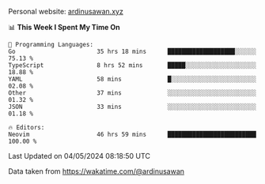 Personal website: [ardinusawan.xyz](https://ardinusawan.xyz)

<!--START_SECTION:waka-->
📊 **This Week I Spent My Time On** 

```text
💬 Programming Languages: 
Go                       35 hrs 18 mins      ███████████████████░░░░░░   75.13 % 
TypeScript               8 hrs 52 mins       █████░░░░░░░░░░░░░░░░░░░░   18.88 % 
YAML                     58 mins             █░░░░░░░░░░░░░░░░░░░░░░░░   02.08 % 
Other                    37 mins             ░░░░░░░░░░░░░░░░░░░░░░░░░   01.32 % 
JSON                     33 mins             ░░░░░░░░░░░░░░░░░░░░░░░░░   01.18 % 

🔥 Editors: 
Neovim                   46 hrs 59 mins      █████████████████████████   100.00 % 
```


 Last Updated on 04/05/2024 08:18:50 UTC
<!--END_SECTION:waka-->
Data taken from https://wakatime.com/@ardinusawan
